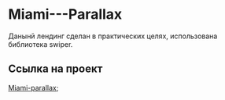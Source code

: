 # Miami---Parallax

Данынй лендинг сделан в практических целях, использована библиотека swiper.

## Ссылка на проект

[Miami-parallax](https://artaleal.github.io/Miami---Parallax/);
